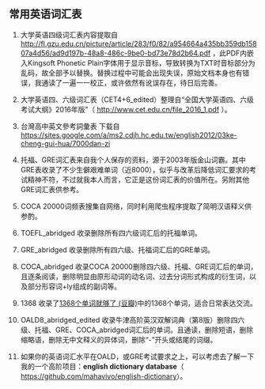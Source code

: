 ## 常用英语词汇表

1. 大学英语四级词汇表内容提取自 <http://fl.gzu.edu.cn/picture/article/283/f0/82/a954664a435bb359db15807a4d56/ad9d197b-48a8-486c-9be0-bd73e78d2b64.pdf> ，此PDF内嵌入Kingsoft Phonetic Plain字体用于显示音标，导致转换为TXT时音标部分为乱码，故全部予以替换。替换过程中可能会出现失误，原始文档本身也有错误，我通读了一遍一一校正，或许依然有讹误存在，待日后完善。

2. 大学英语四、六级词汇表（CET4+6_edited）整理自“全国大学英语四、六级考试大纲》2016年版”（ <http://www.cet.edu.cn/file_2016_1.pdf> ）。

3. 台灣高中英文參考詞彙表 下载自 <https://sites.google.com/a/ms2.cdjh.hc.edu.tw/english2012/03ke-cheng-gui-hua/7000dan-zi>

4. 托福、GRE词汇表来自我个人保存的资料，源于2003年版金山词霸。其中GRE表收录了不少生僻艰难单词（近8000），似乎与改革后降低词汇要求的考试精神不符，不过就我本人而言，它正是这份词汇表的价值所在。另附其他GRE词汇表供参考。

5. COCA 20000词频表搜集自网络，同时利用爬虫程序提取了简明汉语释义供参酌。

6. TOEFL_abridged 收录删除所有四六级词汇后的托福单词。

7. GRE_abridged 收录删除所有四六级、托福词汇后的GRE单词。

8. COCA_abridged 收录COCA 20000删除四六级、托福、GRE词汇后的单词，且逐条阅读，删除明显由原形动词的动名词、过去分词形式构成的衍生词，以及部分形容词+ly组成的副词等。

9. 1368 收录了[1368个单词就够了 \(豆瓣\)](https://book.douban.com/subject/25981535/ "1368个单词就够了 (豆瓣)")中的1368个单词，适合日常表达交流。

10. OALD8_abridged_edited 收录牛津高阶英汉双解词典（第8版）删除四六级、托福、GRE、COCA_abridged词汇后的单词。且通读，删除短语，删除缩略语，删除无中文释义的异体词，删除“-”开头或结尾的词缀。

11. 如果你的英语词汇水平在OALD，或GRE考试要求之上，可以考虑去了解一下我的一个高阶项目：**english dictionary database**（ <https://github.com/mahavivo/english-dictionary>）。
